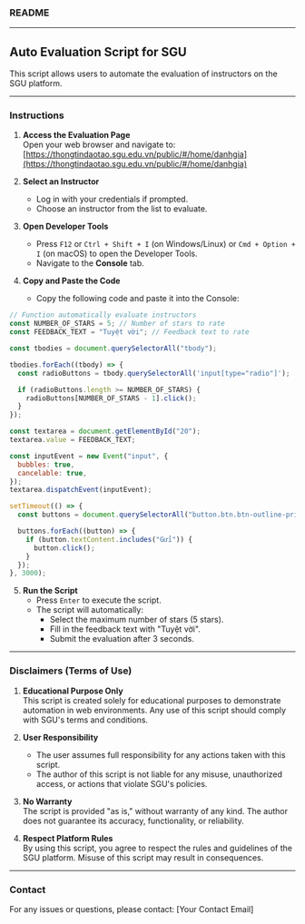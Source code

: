 ### README

---

## **Auto Evaluation Script for SGU**

This script allows users to automate the evaluation of instructors on the SGU platform.

---

### **Instructions**

1. **Access the Evaluation Page**  
   Open your web browser and navigate to:  
   [https://thongtindaotao.sgu.edu.vn/public/#/home/danhgia](https://thongtindaotao.sgu.edu.vn/public/#/home/danhgia)

2. **Select an Instructor**  
   - Log in with your credentials if prompted.
   - Choose an instructor from the list to evaluate.

3. **Open Developer Tools**  
   - Press `F12` or `Ctrl + Shift + I` (on Windows/Linux) or `Cmd + Option + I` (on macOS) to open the Developer Tools.
   - Navigate to the **Console** tab.

4. **Copy and Paste the Code**  
   - Copy the following code and paste it into the Console:

```javascript
// Function automatically evaluate instructors
const NUMBER_OF_STARS = 5; // Number of stars to rate
const FEEDBACK_TEXT = "Tuyệt vời"; // Feedback text to rate

const tbodies = document.querySelectorAll("tbody");

tbodies.forEach((tbody) => {
  const radioButtons = tbody.querySelectorAll('input[type="radio"]');

  if (radioButtons.length >= NUMBER_OF_STARS) {
    radioButtons[NUMBER_OF_STARS - 1].click();
  }
});

const textarea = document.getElementById("20");
textarea.value = FEEDBACK_TEXT;

const inputEvent = new Event("input", {
  bubbles: true,
  cancelable: true,
});
textarea.dispatchEvent(inputEvent);

setTimeout(() => {
  const buttons = document.querySelectorAll("button.btn.btn-outline-primary");

  buttons.forEach((button) => {
    if (button.textContent.includes("Gửi")) {
      button.click();
    }
  });
}, 3000);
```

5. **Run the Script**  
   - Press `Enter` to execute the script.
   - The script will automatically:
     - Select the maximum number of stars (5 stars).
     - Fill in the feedback text with "Tuyệt vời".
     - Submit the evaluation after 3 seconds.


---

### **Disclaimers (Terms of Use)**

1. **Educational Purpose Only**  
   This script is created solely for educational purposes to demonstrate automation in web environments. Any use of this script should comply with SGU's terms and conditions.

2. **User Responsibility**  
   - The user assumes full responsibility for any actions taken with this script.
   - The author of this script is not liable for any misuse, unauthorized access, or actions that violate SGU's policies.

3. **No Warranty**  
   The script is provided "as is," without warranty of any kind. The author does not guarantee its accuracy, functionality, or reliability.

4. **Respect Platform Rules**  
   By using this script, you agree to respect the rules and guidelines of the SGU platform. Misuse of this script may result in consequences.

---

### **Contact**  
For any issues or questions, please contact: [Your Contact Email]